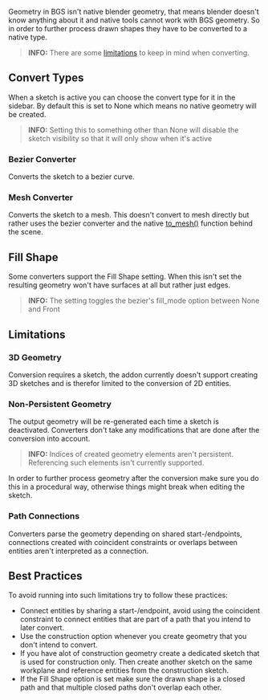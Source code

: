 Geometry in BGS isn't native blender geometry, that means blender doesn't know
anything about it and native tools cannot work with BGS geometry.
So in order to further process drawn shapes they have to be converted to a native type.

> **INFO:** There are some [limitations](integration.md#limitations) to keep in mind when converting.

## Convert Types
When a sketch is active you can choose the convert type for it in the sidebar. By
default this is set to None which means no native geometry will be created.

> **INFO:** Setting this to something other than None will disable the sketch
visibility so that it will only show when it's active

### Bezier Converter
Converts the sketch to a bezier curve.

### Mesh Converter
Converts the sketch to a mesh. This doesn't convert to mesh directly
but rather uses the bezier converter and the native [to_mesh()](https://docs.blender.org/api/current/bpy.types.Object.html#bpy.types.Object.to_mesh) function behind the scene.

## Fill Shape
Some converters support the Fill Shape setting. When this isn't set the resulting geometry
won't have surfaces at all but rather just edges.

> **INFO:** The setting toggles the bezier's fill_mode option between None and Front

## Limitations
### 3D Geometry
Conversion requires a sketch, the addon currently doesn't support creating 3D sketches
and is therefor limited to the conversion of 2D entities.

### Non-Persistent Geometry
The output geometry will be re-generated each time a sketch is deactivated. Converters
don't take any modifications that are done after the conversion into account.

> **INFO:** Indices of created geometry elements aren't persistent. Referencing
such elements isn't currently supported.

In order to further process geometry after the conversion make sure you do this in
a procedural way, otherwise things might break when editing the sketch.

### Path Connections
Converters parse the geometry depending on shared start-/endpoints, connections created
with coincident constraints or overlaps between entities aren't interpreted as a connection.

## Best Practices
To avoid running into such limitations try to follow these practices:

- Connect entities by sharing a start-/endpoint, avoid using the coincident constraint
to connect entities that are part of a path that you intend to later convert.
- Use the construction option whenever you create geometry that you don't intend to convert.
- If you have alot of construction geometry create a dedicated sketch that is used for
construction only. Then create another sketch on the same workplane and reference
entities from the construction sketch.
- If the Fill Shape option is set make sure the drawn shape is a closed path and
that multiple closed paths don't overlap each other.
